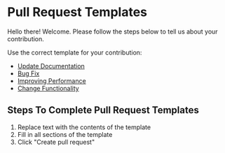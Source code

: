 # Pull Request Templates



Hello there! Welcome. Please follow the steps below to tell us about your contribution.

Use the correct template for your contribution:

* [Update Documentation](https://github.com/SecretFoundation/docs/blob/main/docs/PULL\_REQUEST\_TEMPLATES/update\_docs.md)
* [Bug Fix](bug-fix.md)&#x20;
* [Improving Performance](improve-performance.md)
* [Change Functionality](change-functionality.md)

## Steps To Complete Pull Request Templates&#x20;

1. Replace text with the contents of the template
2. Fill in all sections of the template
3. Click "Create pull request"
